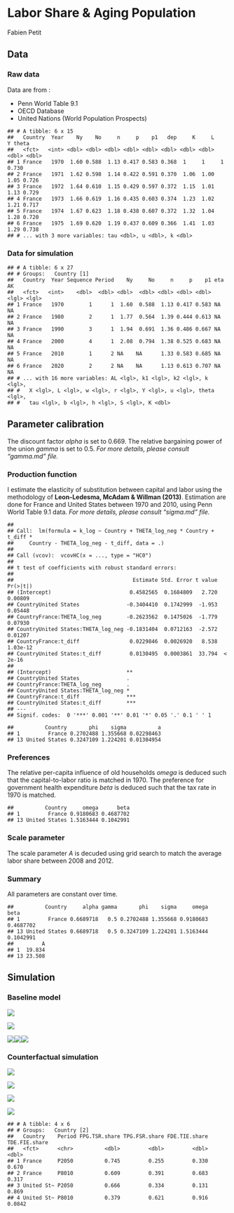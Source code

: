 Labor Share & Aging Population
================
Fabien Petit

## Data

### Raw data

Data are from :

  - Penn World Table 9.1
  - OECD Database
  - United Nations (World Population Prospects)

<!-- end list -->

    ## # A tibble: 6 x 15
    ##   Country  Year    Ny    No     n     p    p1   dep     K     L     Y theta
    ##   <fct>   <int> <dbl> <dbl> <dbl> <dbl> <dbl> <dbl> <dbl> <dbl> <dbl> <dbl>
    ## 1 France   1970  1.60 0.588  1.13 0.417 0.583 0.368  1     1     1    0.730
    ## 2 France   1971  1.62 0.598  1.14 0.422 0.591 0.370  1.06  1.00  1.05 0.726
    ## 3 France   1972  1.64 0.610  1.15 0.429 0.597 0.372  1.15  1.01  1.13 0.729
    ## 4 France   1973  1.66 0.619  1.16 0.435 0.603 0.374  1.23  1.02  1.21 0.717
    ## 5 France   1974  1.67 0.623  1.18 0.438 0.607 0.372  1.32  1.04  1.28 0.720
    ## 6 France   1975  1.69 0.620  1.19 0.437 0.609 0.366  1.41  1.03  1.29 0.738
    ## # ... with 3 more variables: tau <dbl>, u <dbl>, k <dbl>

### Data for simulation

    ## # A tibble: 6 x 27
    ## # Groups:   Country [1]
    ##   Country  Year Sequence Period    Ny     No     n     p    p1 eta   AK   
    ##   <fct>   <int>    <dbl>  <dbl> <dbl>  <dbl> <dbl> <dbl> <dbl> <lgl> <lgl>
    ## 1 France   1970        1      1  1.60  0.588  1.13 0.417 0.583 NA    NA   
    ## 2 France   1980        2      1  1.77  0.564  1.39 0.444 0.613 NA    NA   
    ## 3 France   1990        3      1  1.94  0.691  1.36 0.486 0.667 NA    NA   
    ## 4 France   2000        4      1  2.08  0.794  1.38 0.525 0.683 NA    NA   
    ## 5 France   2010        1      2 NA    NA      1.33 0.583 0.685 NA    NA   
    ## 6 France   2020        2      2 NA    NA      1.13 0.613 0.707 NA    NA   
    ## # ... with 16 more variables: AL <lgl>, k1 <lgl>, k2 <lgl>, k <lgl>,
    ## #   X <lgl>, L <lgl>, w <lgl>, r <lgl>, Y <lgl>, u <lgl>, theta <lgl>,
    ## #   tau <lgl>, b <lgl>, h <lgl>, S <lgl>, K <dbl>

## Parameter calibration

The discount factor *alpha* is set to 0.669. The relative bargaining
power of the union *gamma* is set to 0.5. *For more details, please
consult “gamma.md” file.*

### Production function

I estimate the elasticity of substitution between capital and labor
using the methodology of **Leon-Ledesma, McAdam & Willman (2013)**.
Estimation are done for France and United States between 1970 and 2010,
using Penn World Table 9.1 data. *For more details, please consult
“sigma.md” file.*

    ## 
    ## Call:  lm(formula = k_log ~ Country + THETA_log_neg * Country + t_diff * 
    ##     Country - THETA_log_neg - t_diff, data = .)
    ## 
    ## Call (vcov):  vcovHC(x = ..., type = "HC0")
    ## 
    ## t test of coefficients with robust standard errors:
    ## 
    ##                                      Estimate Std. Error t value Pr(>|t|)
    ## (Intercept)                         0.4582565  0.1684809   2.720  0.00809
    ## CountryUnited States               -0.3404410  0.1742999  -1.953  0.05448
    ## CountryFrance:THETA_log_neg        -0.2623562  0.1475026  -1.779  0.07930
    ## CountryUnited States:THETA_log_neg -0.1831404  0.0712163  -2.572  0.01207
    ## CountryFrance:t_diff                0.0229846  0.0026920   8.538 1.03e-12
    ## CountryUnited States:t_diff         0.0130495  0.0003861  33.794  < 2e-16
    ##                                       
    ## (Intercept)                        ** 
    ## CountryUnited States               .  
    ## CountryFrance:THETA_log_neg        .  
    ## CountryUnited States:THETA_log_neg *  
    ## CountryFrance:t_diff               ***
    ## CountryUnited States:t_diff        ***
    ## ---
    ## Signif. codes:  0 '***' 0.001 '**' 0.01 '*' 0.05 '.' 0.1 ' ' 1

    ##          Country       phi    sigma          a
    ## 1         France 0.2702488 1.355668 0.02298463
    ## 13 United States 0.3247109 1.224201 0.01304954

### Preferences

The relative per-capita influence of old households *omega* is deduced
such that the capital-to-labor ratio is matched in 1970. The preference
for government health expenditure *beta* is deduced such that the tax
rate in 1970 is matched.

    ##          Country     omega      beta
    ## 1         France 0.9180683 0.4687702
    ## 13 United States 1.5163444 0.1042991

### Scale parameter

The scale parameter *A* is decuded using grid search to match the
average labor share between 2008 and 2012.

### Summary

All parameters are constant over
    time.

    ##          Country     alpha gamma       phi    sigma     omega      beta
    ## 1         France 0.6689718   0.5 0.2702488 1.355668 0.9180683 0.4687702
    ## 13 United States 0.6689718   0.5 0.3247109 1.224201 1.5163444 0.1042991
    ##         A
    ## 1  19.834
    ## 13 23.508

## Simulation

### Baseline model

![](main_files/figure-gfm/Graph%20-%20BModel%20Labor%20Share%20-%20Plot-1.png)<!-- -->

![](main_files/figure-gfm/Graph%20-%20BModel%20Performance%20-%20Plot-1.png)<!-- -->

![](main_files/figure-gfm/Graph%20-%20BModel%20Variables-1.png)<!-- -->![](main_files/figure-gfm/Graph%20-%20BModel%20Variables-2.png)<!-- -->![](main_files/figure-gfm/Graph%20-%20BModel%20Variables-3.png)<!-- -->

### Counterfactual simulation

![](main_files/figure-gfm/Graph%20CModel%20-%20PGSR%20Counterfactual-1.png)<!-- -->

![](main_files/figure-gfm/Graph%20CModel%20-%20DEIE%20Counterfactual-1.png)<!-- -->

![](main_files/figure-gfm/Graph%20CModel%20-%20PGSR%20Decomposition-1.png)<!-- -->

![](main_files/figure-gfm/Graph%20CModel%20-%20DEIE%20Decomposition-1.png)<!-- -->

    ## # A tibble: 4 x 6
    ## # Groups:   Country [2]
    ##   Country    Period FPG.TSR.share TPG.FSR.share FDE.TIE.share TDE.FIE.share
    ##   <fct>      <chr>          <dbl>         <dbl>         <dbl>         <dbl>
    ## 1 France     P2050          0.745         0.255         0.330        0.670 
    ## 2 France     P8010          0.609         0.391         0.683        0.317 
    ## 3 United St~ P2050          0.666         0.334         0.131        0.869 
    ## 4 United St~ P8010          0.379         0.621         0.916        0.0842

<!-- In France, between 1980 and 2010, population growth variations account, on average, for 60.8928374 % of the labor share variations with respect to the counterfactual. Thus, the survival rate variations account for 39.1071626 %. -->

<!-- The main propagation channel over this period is the direct one (68.3472407 %) compared to the indirect one (31.6527593 %). -->

<!-- Between 2020 and 2050, the impact of population growth variations on the labor share with respect to the counterfactual should decrease a bit (74.474473 %). Therefore, Survival rate variations should have a larger impact (25.525527 %) due to the fact that population growth should remain relatively constant at the end of the century. -->

<!-- However, the indirect effect should become the main channel (32.9939434 %) compared to the direct one (67.0060566 %). -->
